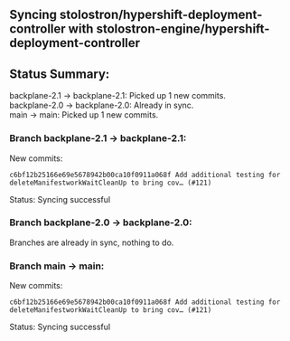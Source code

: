 ## Syncing stolostron/hypershift-deployment-controller with stolostron-engine/hypershift-deployment-controller

## Status Summary:

backplane-2.1 -> backplane-2.1: Picked up 1 new commits.  
backplane-2.0 -> backplane-2.0: Already in sync.  
main -> main: Picked up 1 new commits.  

### Branch backplane-2.1 -> backplane-2.1:

New commits:

```
c6bf12b25166e69e5678942b00ca10f0911a068f Add additional testing for deleteManifestworkWaitCleanUp to bring cov… (#121)
```

Status: Syncing successful

### Branch backplane-2.0 -> backplane-2.0:

Branches are already in sync, nothing to do.

### Branch main -> main:

New commits:

```
c6bf12b25166e69e5678942b00ca10f0911a068f Add additional testing for deleteManifestworkWaitCleanUp to bring cov… (#121)
```

Status: Syncing successful
